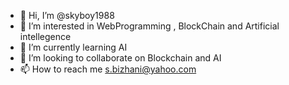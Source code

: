 - 👋 Hi, I’m @skyboy1988
- 👀 I’m interested in WebProgramming , BlockChain and Artificial intellegence 
- 🌱 I’m currently learning AI
- 💞️ I’m looking to collaborate on Blockchain and AI
- 📫 How to reach me s.bizhani@yahoo.com

<!---
skyboy1988/skyboy1988 is a ✨ special ✨ repository because its `README.md` (this file) appears on your GitHub profile.
You can click the Preview link to take a look at your changes.
--->
